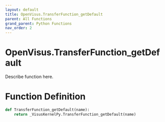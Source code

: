 ```yaml
---
layout: default
title: OpenVisus.TransferFunction_getDefault
parent: All Functions
grand_parent: Python Functions
nav_order: 2
---
```


# OpenVisus.TransferFunction_getDefault

Describe function here.

# Function Definition

```python
def TransferFunction_getDefault(name):
    return _VisusKernelPy.TransferFunction_getDefault(name)
```